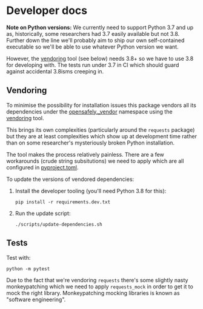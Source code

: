 # Developer docs

**Note on Python versions:** We currently need to support Python 3.7 and
up as, historically, some researchers had 3.7 easily available but not
3.8. Further down the line we'll probably aim to ship our own
self-contained executable so we'll be able to use whatever Python
version we want.

However, the [vendoring](https://pypi.org/project/vendoring/) tool (see
below) needs 3.8+ so we have to use 3.8 for developing with. The tests
run under 3.7 in CI which should guard against accidental 3.8isms
creeping in.

## Vendoring

To minimise the possibility for installation issues this package vendors
all its dependencies under the [opensafely._vendor](./opensafely/_vendor)
namespace using the [vendoring](https://pypi.org/project/vendoring/) tool.

This brings its own complexities (particularly around the `requests`
package) but they are at least complexities which show up at development
time rather than on some researcher's mysteriously broken Python
installation.

The tool makes the process relatively painless. There are a few
workarounds (crude string subsitutions) we need to apply which are all
configured in [pyproject.toml](./pyproject.toml).

To update the versions of vendored dependencies:

1. Install the developer tooling (you'll need Python 3.8 for this):
   ```
   pip install -r requirements.dev.txt
   ```

2. Run the update script:
   ```
   ./scripts/update-dependencies.sh
   ```

## Tests

Test with:
```
python -m pytest
```

Due to the fact that we're vendoring `requests` there's some slightly
nasty monkeypatching which we need to apply `requests_mock` in order to
get it to mock the right library. Monkeypatching mocking libraries is
known as "software engineering".
